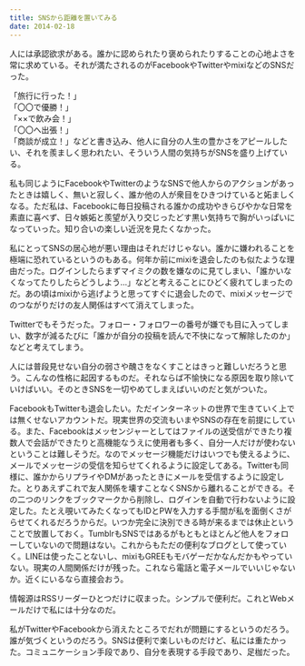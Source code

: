 ```yaml
---
title: SNSから距離を置いてみる
date: 2014-02-18
---
```


人には承認欲求がある。誰かに認められたり褒められたりすることの心地よさを常に求めている。それが満たされるのがFacebookやTwitterやmixiなどのSNSだった。

「旅行に行った！」<br />
「〇〇で優勝！」<br />
「××で飲み会！」<br />
「〇〇へ出張！」<br />
「商談が成立！」などと書き込み、他人に自分の人生の豊かさをアピールしたい、それを羨ましく思われたい、そういう人間の気持ちがSNSを盛り上げている。

私も同じようにFacebookやTwitterのようなSNSで他人からのアクションがあったときは嬉しく、無いと寂しく、誰か他の人が衆目をひきつけていると妬ましくなる。ただ私は、Facebookに毎日投稿される誰かの成功やきらびやかな日常を素直に喜べず、日々嫉妬と羨望が入り交じったどす黒い気持ちで胸がいっぱいになっていった。知り合いの楽しい近況を見たくなかった。

私にとってSNSの居心地が悪い理由はそれだけじゃない。誰かに嫌われることを極端に恐れているというのもある。何年か前にmixiを退会したのも似たような理由だった。ログインしたらまずマイミクの数を嫌なのに見てしまい、「誰かいなくなってたりしたらどうしよう…」などと考えることにひどく疲れてしまったのだ。あの頃はmixiから逃げようと思ってすぐに退会したので、mixiメッセージでのつながりだけの友人関係はすべて消えてしまった。

Twitterでもそうだった。フォロー・フォロワーの番号が嫌でも目に入ってしまい、数字が減るたびに「誰かが自分の投稿を読んで不快になって解除したのか」などと考えてしまう。

人には普段見せない自分の弱さや醜さをなくすことはきっと難しいだろうと思う。こんなの性格に起因するものだ。それならば不愉快になる原因を取り除いていけばいい。そのときSNSを一切やめてしまえばいいのだと気がついた。

FacebookもTwitterも退会したい。ただインターネットの世界で生きていく上では無くせないアカウントだ。現実世界の交流もいまやSNSの存在を前提にしている。また、Facebookはメッセンジャーとしてはファイルの送受信ができたり複数人で会話ができたりと高機能なうえに使用者も多く、自分一人だけが使わないということは難しそうだ。なのでメッセージ機能だけはいつでも使えるように、メールでメッセージの受信を知らせてくれるように設定してある。Twitterも同様に、誰かからリプライやDMがあったときにメールを受信するように設定した。とりあえずこれで友人関係を壊すことなくSNSから離れることができる。その二つのリンクをブックマークから削除し、ログインを自動で行わないように設定した。たとえ覗いてみたくなってもIDとPWを入力する手間が私を面倒くさがらせてくれるだろうからだ。いつか完全に決別できる時が来るまでは休止ということで放置しておく。TumblrもSNSではあるがもともとほとんど他人をフォローしていないので問題はない。これからもただの便利なブログとして使っていく。LINEは使ったことないし、mixiもGREEもモバゲーだかなんだかもやっていない。現実の人間関係だけが残った。これなら電話と電子メールでいいじゃないか。近くにいるなら直接会おう。

情報源はRSSリーダーひとつだけに収まった。シンプルで便利だ。これとWebメールだけで私には十分なのだ。

私がTwitterやFacebookから消えたところでだれが問題にするというのだろう。誰が気づくというのだろう。SNSは便利で楽しいものだけど、私には重たかった。コミュニケーション手段であり、自分を表現する手段であり、足枷だった。
